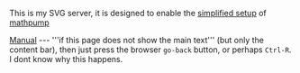 This is my SVG server, it is designed to enable
the  [simplified setup](https://github.com/amkhlv/mathpump#simplified-setup)
of [mathpump](https://github.com/amkhlv/mathpump)

[Manual](http://htmlpreview.github.io/?https://github.com/amkhlv/svgserver/blob/master/target/scala-2.11/api/index.html)
--- '''if this page does not show the main text''' (but only the content bar), then just press the browser `go-back` 
button, or perhaps `Ctrl-R`. I dont know why this happens.